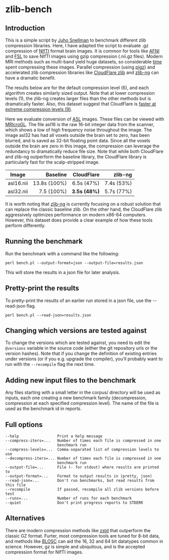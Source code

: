 # zlib-bench


## Introduction

This is a simple script by [Juho Snellman](https://github.com/jsnell/zlib-bench) to benchmark different zlib compression libraries.  Here, I have adapted the script to evaluate .gz compression of [NIfTI](https://nifti.nimh.nih.gov/) format brain images. It is common for tools like [AFNI](https://afni.nimh.nih.gov/) and [FSL](https://fsl.fmrib.ox.ac.uk/fsl/fslwiki) to save NIfTI images using gzip compression (.nii.gz files).  Modern MRI methods such as multi-band yield huge datasets, so considerable [time](https://github.com/rordenlab/niimath) spent compressing these images.  Parallel compression (using [pigz](https://github.com/madler/pigz)) and accelerated zlib compression libraries like [CloudFlare zlib](https://github.com/cloudflare/zlib) and [zlib-ng](https://github.com/zlib-ng/zlib-ng) can have a dramatic benefit.

The results below are for the default compression level (6), and each algorithm creates similarly sized output. Note that at lower compression levels (1), the zlib-ng creates larger files than the other methods but is dramatically faster. Also, this dataset suggest that CloudFlare is [faster at extreme compression levels (9)](https://github.com/InsightSoftwareConsortium/ITK/issues/416). 

Here we evaluate conversion of [ASL](https://osf.io/td4bx/wiki/home/) images. These files can be viewed with [MRIcroGL](https://github.com/rordenlab/MRIcroGL12/releases). The file asl16 is the raw 16-bit integer data from the scanner, which shows a low of high frequency noise throughout the image. The image asl32 has had all voxels outside the brain set to zero, has been blurred, and is saved as 32-bit floating point data. Since all the voxels outside the brain are zero in this image, the compression can leverage the redundancy to dramatically reduce file size. Note that while both CloudFlare and zlib-ng outperform the baseline library, the CloudFlare library is particularly fast for the scalp-stripped image.


| Image        |    Baseline   |  CloudFlare   |   zlib-ng     |
|--------------|--------------:|--------------:|--------------:|
| asl16.nii    | 13.8s (100%)  |  6.5s (47%)   |  7.4s (53%)   |
| asl32.nii    | 7.5 (100%)    |  **3.5s (48%)**   |  5.7s (77%)   |

It is worth noting that [zlib-ng](https://github.com/zlib-ng/zlib-ng/issues/326) is currently focusing on a robust solution that can replace the classic baseline zlib. On the other hand, the CloudFlare zlib aggressively optimizes performance on modern x86-64 computers. However, this dataset does provide a clear example of how these tools perform differently.

## Running the benchmark

Run the benchmark with a command like the following:

```
perl bench.pl --output-format=json --output-file=results.json
```

This will store the results in a json file for later analysis.


## Pretty-print the results

To pretty-print the results of an earlier run stored in a json file, use the --read-json flag.

```
perl bench.pl --read-json=results.json
```

## Changing which versions are tested against

To change the versions which are tested against, you need to edit the `@versions` variable in the source code (either the git repository urls or the version hashes). Note that if you change the definition of existing entries under versions (or if you e.g. upgrade the compiler), you’ll probably want to run with the `--recompile` flag the next time.

## Adding new input files to the benchmark

Any files starting with a small letter in the corpus/ directory will be used as inputs, each one creating a new benchmark family (decompression, compression at each specified compression level). The name of the file is used as the benchmark id in reports.

## Full options

```
--help                 Print a help message
--compress-iters=...   Number of times each file is compressed in one
                       benchmark run
--compress-levels=...  Comma-separated list of compression levels to use
--decompress-iters=... Number of times each file is compressed in one
                       benchmark run
--output-file=...      File (- for stdout) where results are printed to
--output-format=...    Format to output results in (pretty, json)
--read-json=...        Don't run benchmarks, but read results from this file
--recompile            If passed, recompile all zlib versions before test
--runs=...             Number of runs for each benchmark
--quiet                Don't print progress reports to STDERR
```

## Alternatives

There are modern compression methods like [zstd](http://richg42.blogspot.com/2016/08/rads-ground-breaking-lossless.html) that outperform the classic GZ format. Furter, most compression tools are tuned for 8-bit data, and methods like [BLOSC](https://blosc.org/posts/zstd-has-just-landed-in-blosc/) can aid the 16, 32 and 64 bit datatypes common in science. However, gz is simple and ubiquitous, and is the accepted compression format for NIfTI images.

